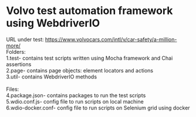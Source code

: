 # Volvo test automation framework using WebdriverIO

URL under test: https://www.volvocars.com/intl/v/car-safety/a-million-more/
\
Folders:\
1.test- contains test scripts written using Mocha framework and Chai assertions\
2.page- contains page objects: element locators and actions\
3.util- contains WebdriverIO methods\
\
Files:\
4.package.json- contains packages to run the test scripts\
5.wdio.conf.js- config file to run scripts on local machine\
6.wdio-docker.conf- config file to run scripts on Selenium grid using docker

